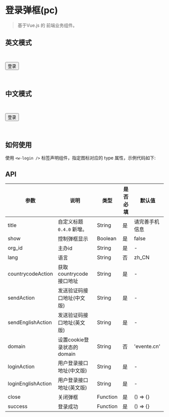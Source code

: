 # 登录弹框(pc)
> 基于Vue.js 的 前端业务组件。

## 英文模式

<div class="demo-box">
  <button type="button" name="button" @click="englishStatus = true">登录</button>
  <w-login :show="englishStatus" :close="englishClose" :success="success" orgid="100253" :countrycodeAction="countrycodeAction" :sendAction="sendAction" :loginAction="loginAction" :sendEnglishAction="sendEnglishAction" :loginEnglishAction="loginEnglishAction" lang="zzz"></w-login>
</div>

## 中文模式

<div class="demo-box">
  <button type="button" name="button" @click="chinaStatus = true">登录</button>
  <w-login :show="chinaStatus" :close="chinaClose" :success="success" orgid="100253" :countrycodeAction="countrycodeAction" :sendAction="sendAction" :loginAction="loginAction"></w-login>
</div>

## 如何使用

使用 `<w-login />` 标签声明组件，指定图标对应的 type 属性，示例代码如下:


## API

|参数|说明|类型|是否必填|默认值|
|---|----|---|-------|-----|
|title|自定义标题 `0.4.0` 新增。|String|是|请完善手机信息|
|show|控制弹框显示|Boolean|是|false|
|org_id|主办id|String|是|-|
|lang|语言|String|否|zh_CN|
|countrycodeAction|获取countrycode接口地址|String|是|-|
|sendAction|发送验证码接口地址(中文版)|String|是|-|
|sendEnglishAction|发送验证码接口地址(英文版)|String|是|-|
|domain|设置cookie登录状态的domain|String|否|'evente.cn'|
|loginAction|用户登录接口地址(中文版)|String|是|-|
|loginEnglishAction|用户登录接口地址(英文版)|String|是|-|
|close|关闭弹框|Function|是|() => {}|
|success|登录成功|Function|是|() => {}|

<script>
import WLogin from './index';

export default {
  data() {
    return {
      chinaStatus: false,
      englishStatus: false,
      countrycodeAction: 'https://www.easy-mock.com/mock/5ab386ecca15e11ded65b593/chinese/countrycode',
      sendAction: 'https://www.easy-mock.com/mock/5ab386ecca15e11ded65b593/chinese/smssend',
      loginAction: 'https://www.easy-mock.com/mock/5ab386ecca15e11ded65b593/chinese/login',
      sendEnglishAction: 'https://www.easy-mock.com/mock/5ab386ecca15e11ded65b593/chinese/smssend',
      loginEnglishAction: 'https://www.easy-mock.com/mock/5ab386ecca15e11ded65b593/chinese/login',
    }
  },
  components: {
    WLogin,
  },
  methods: {
    chinaClose(val) {
      this.chinaStatus = val;
    },
    englishClose(val) {
      this.englishStatus = val;
    },
    success(res) {
      console.log(res, '登录');
    },
  },
}
</script>
<style lang="scss">
@import './style/login.scss';

.demo-box {
  padding: 30px 0;
}

</style>
